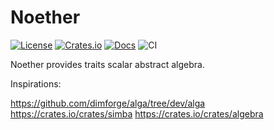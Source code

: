 # Noether

[![License](https://img.shields.io/crates/l/noether)](https://choosealicense.com/licenses/mit/)
[![Crates.io](https://img.shields.io/crates/v/noether)](https://crates.io/crates/noether)
[![Docs](https://img.shields.io/crates/v/noether?color=blue&label=docs)](https://docs.rs/noether/)
![CI](https://github.com/warlock-labs/noether/actions/workflows/CI.yml/badge.svg)

Noether provides traits scalar abstract algebra. 


Inspirations:

https://github.com/dimforge/alga/tree/dev/alga
https://crates.io/crates/simba
https://crates.io/crates/algebra
